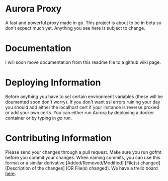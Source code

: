 # Aurora Proxy
A fast and powerful proxy made in go. This project is about to be in beta so don't expect much yet. Anything you see here is subject to change.

# Documentation
I will soon move documentation from this readme file to a github wiki page.

# Deploying Information
Before anything you have to set certain environment variables (these will be doumented soon don't worry). If you don't want ssl errors ruining your day you should add either the localhost cert if your instance is reverse proxied or add your own certs. You can either run Aurora by deploying a docker container or by typing in *go run*.

# Contributing Information
Please send your changes through a pull request. Make sure you run gofmt before you commit your changes. When naming commits, you can use this format or a similar derivative [Added/Removed/Modified] [File(s) changed] [Description of the changes] [OR File(s) changed]. We have a trello board [here](https://trello.com/b/BiBtUagv).
